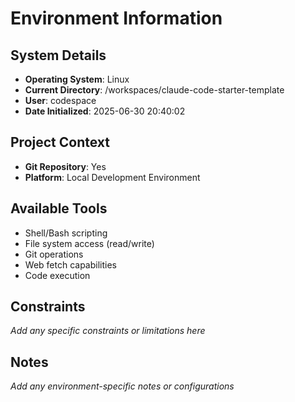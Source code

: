<!-- This file gives specific information about the environment that Claude is running in -->

# Environment Information

## System Details
- **Operating System**: Linux
- **Current Directory**: /workspaces/claude-code-starter-template
- **User**: codespace
- **Date Initialized**: 2025-06-30 20:40:02

## Project Context
- **Git Repository**: Yes
- **Platform**: Local Development Environment

## Available Tools
- Shell/Bash scripting
- File system access (read/write)
- Git operations
- Web fetch capabilities
- Code execution

## Constraints
_Add any specific constraints or limitations here_

## Notes
_Add any environment-specific notes or configurations_

